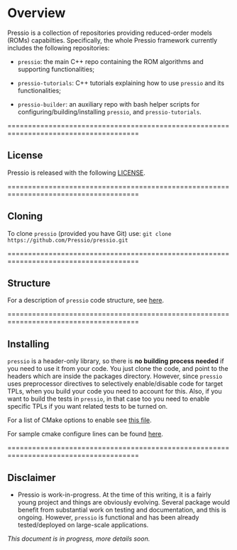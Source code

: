 
# Overview

Pressio is a collection of repositories providing reduced-order models (ROMs) capabilties.
Specifically, the whole Pressio framework currently includes the following repositories:

* `pressio`: the main C++ repo containing the ROM algorithms and supporting functionalities;

* `pressio-tutorials`: C++ tutorials explaining how to use `pressio` and its functionalities;

* `pressio-builder`: an auxiliary repo with bash helper scripts for configuring/building/installing `pressio`, and `pressio-tutorials`.

======================================================================================
## License
Pressio is released with the following [LICENSE](./LICENSE).

======================================================================================
## Cloning
To clone `pressio` (provided you have Git) use: `git clone https://github.com/Pressio/pressio.git`

======================================================================================
## Structure
For a description of `pressio` code structure, see [here](https://github.com/Pressio/pressio/wiki/Structure-of-pressio).

======================================================================================
## Installing
`pressio` is a header-only library, so there is **no building process needed** if you need to use it from your code. 
You just clone the code, and point to the headers which are inside the packages directory. 
However, since `pressio` uses preprocessor directives to selectively enable/disable code for target TPLs, when you build your code you need to account for this. Also, if you want to build the tests in `pressio`, in that case too you need to enable specific TPLs if you want related tests to be turned on. 

For a list of CMake options to enable see [this file](./list_of_cmake_optional_vars_to_enable.md).

For sample cmake configure lines can be found [here](https://github.com/Pressio/pressio/wiki/Sample-CMake-configure-lines-for-pressio).
<!--
======================================================================================
## TPLs
At the time of this writing, `pressio` has only one required dependency, namely Eigen, and a few **optional** ones, namely Gtest, Pybind11, Trilinos, Kokkos, Armadillo, Blas, Lapack, Blaze. This set of TPLs will liekly increase over time as we add support for more external packages, e.g. Petsc. However, one of the key choices is that we will keep most dependencies optional. Moreover, these TPLs are NOT needed for the installation process since `pressio` is header-only.

======================================================================================
## Configuring and Building
Configuring and building `pressio` can be done in two ways:

* since `pressio` uses CMake, you can use a typical CMake configure/build/install process. Note that some TPLs are needed.

* by clonig and using the following helper repo: `git clone https://github.com/Pressio/pressio-builder.git`
The advantage of using the helper repo is that it automates the installation of TPLs.

### Sample building steps

This wiki will be updated over time, but to get started, we provide here basic references to configure `pressio` and build its tests for a few target scenarios.

* Follow [this](./wiki/build_serial.md) for a basic *serial* build that uses only Gtest and Eigen and it is done with `pressio-builder` (which automatically builds) Gtest, Eigen for you.
 -->

======================================================================================
## Disclaimer

* Pressio is work-in-progress. At the time of this writing, it is a fairly young project and things are obviously evolving. Several package would benefit from substantial work on testing and documentation, and this is ongoing. However, `pressio` is functional and has been already tested/deployed on large-scale applications.

*This document is in progress, more details soon.*
